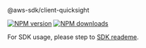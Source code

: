 @aws-sdk/client-quicksight

[![NPM version](https://img.shields.io/npm/v/@aws-sdk/client-quicksight/beta.svg)](https://www.npmjs.com/package/@aws-sdk/client-quicksight)
[![NPM downloads](https://img.shields.io/npm/dm/@aws-sdk/client-quicksight.svg)](https://www.npmjs.com/package/@aws-sdk/client-quicksight)

For SDK usage, please step to [SDK reademe](https://github.com/aws/aws-sdk-js-v3).
